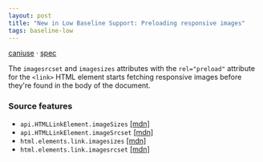 ```yaml
---
layout: post
title: "New in Low Baseline Support: Preloading responsive images"
tags: baseline-low
---
```


[caniuse](https://caniuse.com/?search=preloading-responsive-images) · [spec](https://html.spec.whatwg.org/multipage/semantics.html#attr-link-imagesrcset)

The `imagesrcset` and `imagesizes` attributes with the `rel="preload"` attribute for the `<link>` HTML element starts fetching responsive images before they're found in the body of the document.

### Source features

- ``api.HTMLLinkElement.imageSizes`` [[mdn]](https://https://developer.mozilla.org/en-US/search?q=api.HTMLLinkElement.imageSizes)
- ``api.HTMLLinkElement.imageSrcset`` [[mdn]](https://https://developer.mozilla.org/en-US/search?q=api.HTMLLinkElement.imageSrcset)
- ``html.elements.link.imagesizes`` [[mdn]](https://https://developer.mozilla.org/en-US/search?q=html.elements.link.imagesizes)
- ``html.elements.link.imagesrcset`` [[mdn]](https://https://developer.mozilla.org/en-US/search?q=html.elements.link.imagesrcset)
